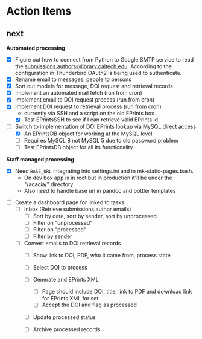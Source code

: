 
Action Items
============

next
----

**Automated processing**

+ [x] Figure out how to connect from Python to Google SMTP service to read the submissions.authors@library.caltech.edu. According to the configuration in Thunderbird OAuth2 is being used to authenticate.
+ [x] Rename email to messages, people to persons
+ [x] Sort out models for message, DOI request and retrieval records
+ [x] Implement an automated mail fetch (run from cron)
+ [x] Implement email to DOI request process (run from cron)
+ [x] Implement DOI request to retrieval process (run from cron)
    + currently via SSH and a script on the old EPrints box
    + [x] Test EPrintsSSH to see if I can retrieve valid EPrints id
+ [ ] Switch to implementation of DOI EPrints lookup via MySQL direct access
    + [x] An EPrintsDB object for working at the MySQL level
    + [ ] Requires MySQL 8 not MySQL 5 due to old password problem
    + [ ] Test EPrintsDB object for all its functionality

**Staff managed processing**

- [x] Need `BASE_URL` integrating into settings.ini and in mk-static-pages.bash.
    - On dev box app is in root but in production it'll be under the "/acacia/" directory
    - Also need to handle base url in pandoc and bottler templates
+ [ ] Create a dashboard page for linked to tasks
    + [ ] Inbox (Retrieve submissions.author emails)
       + [ ] Sort by date, sort by sender, sort by unprocessed
       + [ ] Filter on "unprocessed"
       + [ ] Filter on "processed"
       + [ ] Filter by sender
    + [ ] Convert emails to DOI retrieval records
        + [ ] Show link to DOI, PDF, who it came from, process state
        + [ ] Select DOI to process
        + [ ] Generate and EPrints XML
            + [ ] Page should include DOI, title, link to PDF and download link for EPrints XML for set
            + [ ] Accept the DOI and flag as processed
        + [ ] Update processed status
        + [ ] Archive processed records



